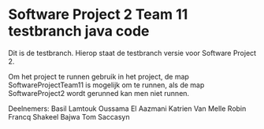 # Software Project 2 Team 11 testbranch java code
Dit is de testbranch. Hierop staat de testbranch versie voor Software Project 2.

Om het project te runnen gebruik in het project, de map SoftwareProjectTeam11 is mogelijk om te runnen, als de map SoftwareProject2 wordt gerunned kan men niet runnen.

Deelnemers: Basil Lamtouk Oussama El Aazmani Katrien Van Melle Robin Francq Shakeel Bajwa Tom Saccasyn
